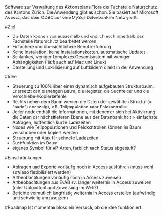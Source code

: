 Software zur Verwaltung des Aktionsplans Flora der Fachstelle Naturschutz des Kantons Zürich.
Die Anwendung gibt es schon. Sie basiert auf Microsoft Access, das über ODBC auf eine MySql-Datenbank im Netz greift.

#Ziel
- Die Daten können von ausserhalb und endlich auch innerhalb der Fachstelle Naturschutz bearbeitet werden
- Einfachere und übersichtlichere Benutzerführung
- Keine Installation, keine Installationskosten, automatische Updates
- Schlankes, weniger komplexes Gesamtsystem mit weniger Abhängigkeiten (läuft auch auf Mac und Linux)
- Darstellung und Lokalisierung auf Luftbildern direkt in der Anwendung

#Idee
- Steuerung zu 100% über einen dynamisch aufgebauten Strukturbaum. Er ersetzt den bisherigen Baum, die Register, die Suchfelder und die Verschiebe-/Kopierbefehle
- Rechts neben dem Baum werden die Daten der gewählten Struktur (= "node") angezeigt, z.B. Teilpopulation oder Feldkontrolle.
- Jeder node enthält die Informationen, mit denen er sich bei Aktivierung die Daten der nächsttieferen Ebene aus der Datenbank holt > einfachste Abfragen, hoffentlich kurze Ladezeiten
- Nodes wie Teilpopulationen und Feldkontrollen können im Baum verschoben oder kopiert werden
- Steuerung mit Ajax für schnelle Ladezeiten
- Suchfunktion im Baum
- eigenes Symbol für AP-Arten, farblich nach Status abgestuft?

#Einschränkungen
- Abfragen und Exporte vorläufig noch in Access ausführen (muss wohl sowieso flexibilisiert werden)
- Artbeobachtungen vorläufig noch in Access zuweisen
- Artbeobachtungen aus EvAB ev. länger weiterhin in Access zuweisen (oder Uploadtool und Zuweisung im Web?)
- Berichte vermutlich langfristig weiterhin in Access erstellen (aufwändig und schwierig umzusetzen)

#Roadmap
Ist momentan bloss ein Versuch, ob die Idee funktioniert.